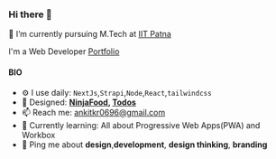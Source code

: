 ### Hi there 👋

<!--
**ankit0696/ankit0696** is a ✨ _special_ ✨ repository because its `README.md` (this file) appears on your GitHub profile.

Here are some ideas to get you started:

- 🔭 I’m currently working on ...
- 👯 I’m looking to collaborate on ...
- 🤔 I’m looking for help with ...
- 💬 Ask me about ...
- 📫 How to reach me: ...
- 😄 Pronouns: ...
- ⚡ Fun fact: ...
-->
🌱 I’m currently pursuing M.Tech at [IIT Patna](https://www.iitp.ac.in/)

I'm a Web Developer [Portfolio](https://ankitdev.netlify.app/)

#### BIO

- ⚙️ I use daily: `NextJs`,`Strapi`,`Node`,`React`,`tailwindcss`
- 💅 Designed: **[NinjaFood](https://ninjas-food.netlify.app/), [Todos](https://mini-pro.netlify.app/todos/)**
- 📫 Reach me: [ankitkr0696@gmail.com](ankitkr0696@gmail.com)
- 🌱 Currently learning: All about Progressive Web Apps(PWA) and Workbox
- 💬 Ping me about **design**,**development**, **design thinking**, **branding**
